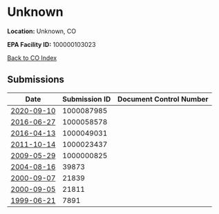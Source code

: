 # Unknown

**Location:** Unknown, CO

**EPA Facility ID:** 100000103023

[Back to CO Index](../../index.md)

## Submissions

| Date | Submission ID | Document Control Number |
|------|--------------|-------------------------|
| [2020-09-10](submissions/1000087985.md) | 1000087985 |  |
| [2016-06-27](submissions/1000058578.md) | 1000058578 |  |
| [2016-04-13](submissions/1000049031.md) | 1000049031 |  |
| [2011-10-14](submissions/1000023437.md) | 1000023437 |  |
| [2009-05-29](submissions/1000000825.md) | 1000000825 |  |
| [2004-08-16](submissions/39873.md) | 39873 |  |
| [2000-09-07](submissions/21839.md) | 21839 |  |
| [2000-09-05](submissions/21811.md) | 21811 |  |
| [1999-06-21](submissions/7891.md) | 7891 |  |

